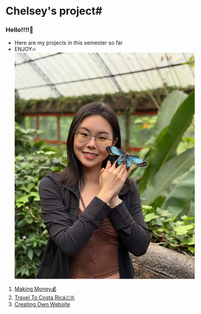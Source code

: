 # Chelsey's project#
### Hello!!!!👋
* Here are my projects in this semester so far
* ENJOY🔥
![Chelsey is watching u](One-Day-in-Costa-Rica/Photos/Butterfly.jpeg)

1. [Making Money💰](Tutorial)
2. [Travel To Costa Rica🇨🇷](One-Day-in-Costa-Rica)
3. [Creating Own Website](Shanzhai-Web)

